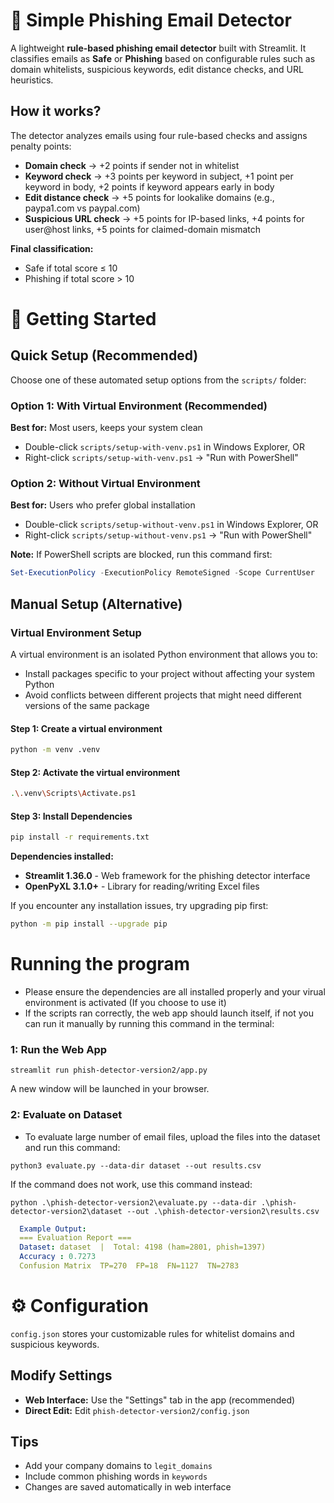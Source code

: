 # 📧 Simple Phishing Email Detector
A lightweight **rule-based phishing email detector** built with Streamlit.
It classifies emails as **Safe** or **Phishing** based on configurable rules such as domain whitelists, suspicious keywords, edit distance checks, and URL heuristics.

## How it works?
The detector analyzes emails using four rule-based checks and assigns penalty points:

- **Domain check** → +2 points if sender not in whitelist
- **Keyword check** → +3 points per keyword in subject, +1 point per keyword in body, +2 points if keyword appears early in body
- **Edit distance check** → +5 points for lookalike domains (e.g., paypa1.com vs paypal.com)
- **Suspicious URL check** → +5 points for IP-based links, +4 points for user@host links, +5 points for claimed-domain mismatch

**Final classification:**
- Safe if total score ≤ 10
- Phishing if total score > 10

# 🚀 Getting Started

## Quick Setup (Recommended)

Choose one of these automated setup options from the `scripts/` folder:

### Option 1: With Virtual Environment (Recommended)
**Best for:** Most users, keeps your system clean
- Double-click `scripts/setup-with-venv.ps1` in Windows Explorer, OR
- Right-click `scripts/setup-with-venv.ps1` → "Run with PowerShell"

### Option 2: Without Virtual Environment
**Best for:** Users who prefer global installation
- Double-click `scripts/setup-without-venv.ps1` in Windows Explorer, OR
- Right-click `scripts/setup-without-venv.ps1` → "Run with PowerShell"

**Note:** If PowerShell scripts are blocked, run this command first:
```powershell
Set-ExecutionPolicy -ExecutionPolicy RemoteSigned -Scope CurrentUser
```

## Manual Setup (Alternative)

### Virtual Environment Setup
A virtual environment is an isolated Python environment that allows you to:
- Install packages specific to your project without affecting your system Python
- Avoid conflicts between different projects that might need different versions of the same package

#### Step 1: Create a virtual environment
```bash
python -m venv .venv
```

#### Step 2: Activate the virtual environment
```bash
.\.venv\Scripts\Activate.ps1
```

#### Step 3: Install Dependencies
```bash
pip install -r requirements.txt
```

**Dependencies installed:**
- **Streamlit 1.36.0** - Web framework for the phishing detector interface
- **OpenPyXL 3.1.0+** - Library for reading/writing Excel files

If you encounter any installation issues, try upgrading pip first:
```bash
python -m pip install --upgrade pip
```
# Running the program
- Please ensure the dependencies are all installed properly and your virual environment is activated (If you choose to use it)
- If the scripts ran correctly, the web app should launch itself, if not you can run it manually by running this command in the terminal:
### 1: Run the Web App
```
streamlit run phish-detector-version2/app.py
```
A new window will be launched in your browser.
### 2: Evaluate on Dataset
- To evaluate large number of email files, upload the files into the dataset and run this command:
```
python3 evaluate.py --data-dir dataset --out results.csv
```
If the command does not work, use this command instead:
```
python .\phish-detector-version2\evaluate.py --data-dir .\phish-detector-version2\dataset --out .\phish-detector-version2\results.csv
```
```yaml
  Example Output:
  === Evaluation Report ===
  Dataset: dataset  |  Total: 4198 (ham=2801, phish=1397)
  Accuracy : 0.7273
  Confusion Matrix  TP=270  FP=18  FN=1127  TN=2783
```

# ⚙️ Configuration

`config.json` stores your customizable rules for whitelist domains and suspicious keywords.

## Modify Settings
- **Web Interface:** Use the "Settings" tab in the app (recommended)
- **Direct Edit:** Edit `phish-detector-version2/config.json`


## Tips
- Add your company domains to `legit_domains`
- Include common phishing words in `keywords`
- Changes are saved automatically in web interface
